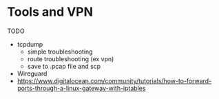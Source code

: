# Tools and VPN

TODO

-	tcpdump
    - simple troubleshooting
    - route troubleshooting (ex vpn)
    - save to .pcap file and scp
-	Wireguard
-   https://www.digitalocean.com/community/tutorials/how-to-forward-ports-through-a-linux-gateway-with-iptables